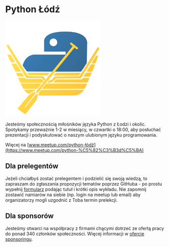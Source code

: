 # Python Łódź

<img src="/python_lodz_logo.png" width="300"/>

Jesteśmy społecznością miłośników języka Python z Łodzi i okolic. Spotykamy przeważnie 1-2 w miesiący,
w czwartki o 18:00, aby posłuchać prezentacji i podyskutować o naszym ulubionym języku programowania.

Więcej na [www.meetup.com/python-łódź](https://www.meetup.com/python-%C5%82%C3%B3d%C5%BA)

## Dla prelegentów
Jeżeli chciałbyś zostać prelegentem i podzielić się swoją wiedzą, to zapraszam do zgłaszania propozycji
tematów poprzez GitHuba - po prostu wypełnij [formularz](https://github.com/python-lodz/python-lodz/issues/new)
podając tutuł i krótki opis wykładu. Nie zapomnij zostawić namiarów na siebie (np. login na meetup lub email)
aby organizatorzy mogli uzgodnić z Toba termin prelekcji.

## Dla sponsorów
Jesteśmy otwarci na współpracy z firmami chącymi dotrzeć ze ofertą pracy do ponad 340 członków społeczności.
Więcej informacji w [ofercie sponsoringu](./sponsoring.md).
